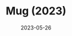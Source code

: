 ---
title: Mug (2023)
permalink: "work/mug-2023-1/"
date: 2023-05-26
thumbnail: "images/map_1.jpg"
tags: 
    - ceramics
medium: 
    - ceramics
---